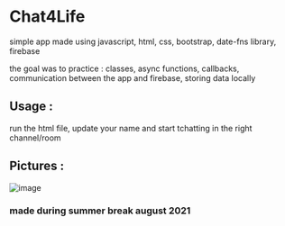 # Chat4Life

simple app made using javascript, html, css, bootstrap, date-fns library, firebase 

the goal was to practice : classes, async functions, callbacks, communication between the app and firebase, storing data locally


## Usage :
run the html file, update your name and start tchatting in the right channel/room

## Pictures :
![image](https://user-images.githubusercontent.com/63594070/130481992-85f1389c-8a74-400e-9cc4-28e8218b71be.png)


### made during summer break august 2021
